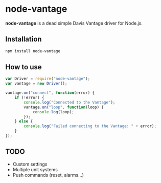 # node-vantage

**node-vantage** is a dead simple Davis Vantage driver for Node.js.

## Installation
```bash
npm install node-vantage
```

## How to use
```js
var Driver = require("node-vantage");
var vantage = new Driver();

vantage.on("connect", function(error) {
	if (!error) {
        console.log("Connected to the Vantage");
        vantage.on("loop", function(loop) {
            console.log(loop);
        });
	} else {
        console.log("Failed connecting to the Vantage: " + error);
	}
});
```

## TODO
- Custom settings
- Multiple unit systems
- Push commands (reset, alarms...)
